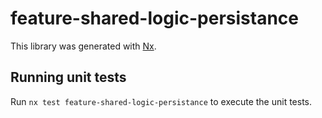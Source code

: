 # feature-shared-logic-persistance

This library was generated with [Nx](https://nx.dev).

## Running unit tests

Run `nx test feature-shared-logic-persistance` to execute the unit tests.
